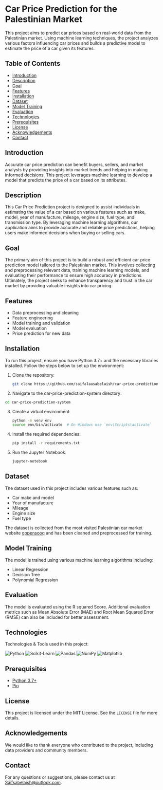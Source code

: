# Car Price Prediction for the Palestinian Market

This project aims to predict car prices based on real-world data from the Palestinian market. Using machine learning techniques, the project analyzes various factors influencing car prices and builds a predictive model to estimate the price of a car given its features.

## Table of Contents

- [Introduction](#introduction)
- [Description](#description)
- [Goal](#goal)
- [Features](#features)
- [Installation](#installation)
- [Dataset](#dataset)
- [Model Training](#model-training)
- [Evaluation](#evaluation)
- [Technologies](#technologies)
- [Prerequisites](#prerequisites)
- [License](#license)
- [Acknowledgements](#acknowledgements)
- [Contact](#contact)

## Introduction

Accurate car price prediction can benefit buyers, sellers, and market analysts by providing insights into market trends and helping in making informed decisions. This project leverages machine learning to develop a model that predicts the price of a car based on its attributes.

## Description

This Car Price Prediction project is designed to assist individuals in estimating the value of a car based on various features such as make, model, year of manufacture, mileage, engine size, fuel type, and transmission type. By leveraging machine learning algorithms, our application aims to provide accurate and reliable price predictions, helping users make informed decisions when buying or selling cars.

## Goal

The primary aim of this project is to build a robust and efficient car price prediction model tailored to the Palestinian market. This involves collecting and preprocessing relevant data, training machine learning models, and evaluating their performance to ensure high accuracy in predictions. Ultimately, the project seeks to enhance transparency and trust in the car market by providing valuable insights into car pricing.

## Features

- Data preprocessing and cleaning
- Feature engineering
- Model training and validation
- Model evaluation
- Price prediction for new data

## Installation

To run this project, ensure you have Python 3.7+ and the necessary libraries installed. Follow the steps below to set up the environment:

1. Clone the repository:
    ```bash
    git clone https://github.com/saifalaasabelaish/car-price-prediction-system.git
    ```

2. Navigate to the car-price-prediction-system directory:
  ```bash
cd car-price-prediction-system

```
3. Create a virtual environment:
    ```bash
    python -m venv env
    source env/bin/activate  # On Windows use `env\Scripts\activate`
    ```

4. Install the required dependencies:
    ```bash
    pip install -r requirements.txt
    ```

5. Run the Jupyter Notebook:
   ```bash
   jupyter-notebook
   ```  

## Dataset

The dataset used in this project includes various features such as:

- Car make and model
- Year of manufacture
- Mileage
- Engine size
- Fuel type

The dataset is collected from the most visited Palestinian car market website [oppensooq](https://www.shobiddak.com/ar) and has been cleaned and preprocessed for training.

## Model Training

The model is trained using various machine learning algorithms including:

- Linear Regression
- Decision Tree
- Polynomial Regression


## Evaluation

The model is evaluated using the R squared Score. Additional evaluation metrics such as Mean Absolute Error (MAE) and Root Mean Squared Error (RMSE) can also be included for better assessment.


## Technologies

Technologies & Tools used in this project:

![Python](https://img.shields.io/badge/Python-3.7%2B-blue)
![Scikit-Learn](https://img.shields.io/badge/Scikit--Learn-0.24-orange)
![Pandas](https://img.shields.io/badge/Pandas-1.2.4-yellow)
![NumPy](https://img.shields.io/badge/NumPy-1.20-lightblue)
![Matplotlib](https://img.shields.io/badge/Matplotlib-3.4-green)

## Prerequisites

- [Python 3.7+](https://www.python.org/downloads/)
- [Pip](https://pip.pypa.io/en/stable/installation/)
  

## License

This project is licensed under the MIT License. See the `LICENSE` file for more details.

## Acknowledgements

We would like to thank everyone who contributed to the project, including data providers and community members.

## Contact

For any questions or suggestions, please contact us at [Saifsabelaish@outlook.com](mailto:Saifsabelaish@outlook.com).
